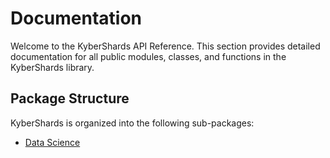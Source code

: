 # Documentation

Welcome to the KyberShards API Reference. This section provides detailed documentation for all public modules, classes,
and functions in the KyberShards library.

## Package Structure

KyberShards is organized into the following sub-packages:

- [Data Science](dsci.md)
